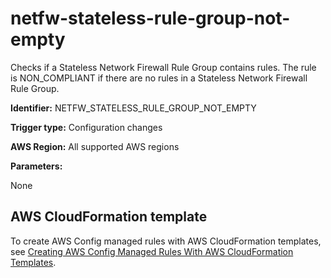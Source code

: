 # netfw\-stateless\-rule\-group\-not\-empty<a name="netfw-stateless-rule-group-not-empty"></a>

Checks if a Stateless Network Firewall Rule Group contains rules\. The rule is NON\_COMPLIANT if there are no rules in a Stateless Network Firewall Rule Group\. 

**Identifier:** NETFW\_STATELESS\_RULE\_GROUP\_NOT\_EMPTY

**Trigger type:** Configuration changes

**AWS Region:** All supported AWS regions

**Parameters:**

None  

## AWS CloudFormation template<a name="w76aac11c31c17b7d345c15"></a>

To create AWS Config managed rules with AWS CloudFormation templates, see [Creating AWS Config Managed Rules With AWS CloudFormation Templates](aws-config-managed-rules-cloudformation-templates.md)\.